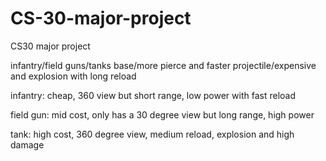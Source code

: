 # CS-30-major-project
CS30 major project



infantry/field guns/tanks
base/more pierce and faster projectile/expensive and explosion with long reload 

infantry:
    cheap, 360 view but short range, low power with fast reload

field gun:
    mid cost, only has a 30 degree view but long range, high power

tank: 
    high cost, 360 degree view, medium reload, explosion and high damage